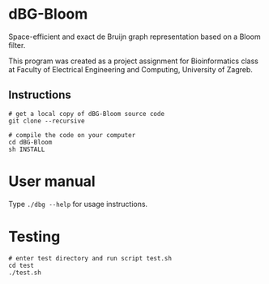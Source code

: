 # dBG-Bloom

Space-efficient and exact de Bruijn graph representation based on a Bloom filter.

This program was created as a project assignment for Bioinformatics class at Faculty of Electrical Engineering and Computing, University of Zagreb.

## Instructions

    # get a local copy of dBG-Bloom source code
    git clone --recursive 
    
    # compile the code on your computer
    cd dBG-Bloom
    sh INSTALL


# User manual	 

Type `./dbg --help` for usage instructions.

# Testing
   
    # enter test directory and run script test.sh
    cd test
    ./test.sh
